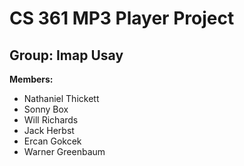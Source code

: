 # CS 361 MP3 Player Project
## Group: Imap Usay

**Members:**

- Nathaniel Thickett
- Sonny Box
- Will Richards
- Jack Herbst
- Ercan Gokcek
- Warner Greenbaum
